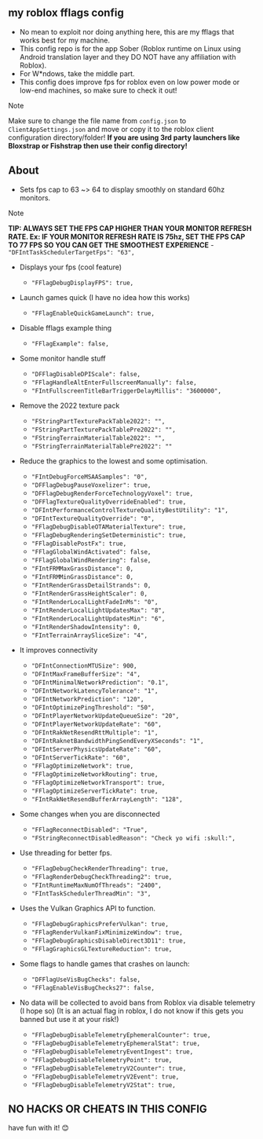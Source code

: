 ## my roblox fflags config
- No mean to exploit nor doing anything here, this are my fflags that works best for my machine.
- This config repo is for the app Sober (Roblox runtime on Linux using Android translation layer and they DO NOT have any affiliation with Roblox).
- For W*ndows, take the middle part.
- This config does improve fps for roblox even on low power mode or low-end machines, so make sure to check it out!

> [!NOTE]
> Make sure to change the file name from `config.json` to `ClientAppSettings.json` and move or copy it to the roblox client configuration directory/folder! __If you are using 3rd party launchers like Bloxstrap or Fishstrap then use their config directory!__

## About
- Sets fps cap to 63 ~> 64 to display smoothly on standard 60hz monitors.
> [!NOTE]
> __TIP: ALWAYS SET THE FPS CAP HIGHER THAN YOUR MONITOR REFRESH RATE. Ex: IF YOUR MONITOR REFRESH RATE IS 75hz, SET THE FPS CAP TO 77 FPS SO YOU CAN GET THE SMOOTHEST EXPERIENCE__
    - `"DFIntTaskSchedulerTargetFps": "63",`

- Displays your fps (cool feature)
  - `"FFlagDebugDisplayFPS": true,`

- Launch games quick (I have no idea how this works)
  - `"FFlagEnableQuickGameLaunch": true,`

- Disable fflags example thing
  - `"FFlagExample": false,`

- Some monitor handle stuff
  - `"DFFlagDisableDPIScale": false,` 
  - `"FFlagHandleAltEnterFullscreenManually": false,`
  - `"FIntFullscreenTitleBarTriggerDelayMillis": "3600000",`

- Remove the 2022 texture pack
  - `"FStringPartTexturePackTable2022": "",`
  - `"FStringPartTexturePackTablePre2022": "",`
  - `"FStringTerrainMaterialTable2022": "",`
  - `"FStringTerrainMaterialTablePre2022": ""`

- Reduce the graphics to the lowest and some optimisation.
  - `"FIntDebugForceMSAASamples": "0",`
  - `"DFFlagDebugPauseVoxelizer": true,`
  - `"DFFlagDebugRenderForceTechnologyVoxel": true,`
  - `"DFFlagTextureQualityOverrideEnabled": true,`
  - `"DFIntPerformanceControlTextureQualityBestUtility": "1",`
  - `"DFIntTextureQualityOverride": "0",`
  - `"FFlagDebugDisableOTAMaterialTexture": true,`
  - `"FFlagDebugRenderingSetDeterministic": true,`
  - `"FFlagDisablePostFx": true,`
  - `"FFlagGlobalWindActivated": false,`
  - `"FFlagGlobalWindRendering": false,`
  - `"FIntFRMMaxGrassDistance": 0,`
  - `"FIntFRMMinGrassDistance": 0,`
  - `"FIntRenderGrassDetailStrands": 0,`
  - `"FIntRenderGrassHeightScaler": 0,`
  - `"FIntRenderLocalLightFadeInMs": "0",`
  - `"FIntRenderLocalLightUpdatesMax": "8",`
  - `"FIntRenderLocalLightUpdatesMin": "6",`
  - `"FIntRenderShadowIntensity": 0,`
  - `"FIntTerrainArraySliceSize": "4",`

- It improves connectivity
  - `"DFIntConnectionMTUSize": 900,`
  - `"DFIntMaxFrameBufferSize": "4",`
  - `"DFIntMinimalNetworkPrediction": "0.1",`
  - `"DFIntNetworkLatencyTolerance": "1",`
  - `"DFIntNetworkPrediction": "120",`
  - `"DFIntOptimizePingThreshold": "50",`
  - `"DFIntPlayerNetworkUpdateQueueSize": "20",`
  - `"DFIntPlayerNetworkUpdateRate": "60",`
  - `"DFIntRakNetResendRttMultiple": "1",`
  - `"DFIntRaknetBandwidthPingSendEveryXSeconds": "1",`
  - `"DFIntServerPhysicsUpdateRate": "60",`
  - `"DFIntServerTickRate": "60",`
  - `"FFlagOptimizeNetwork": true,`
  - `"FFlagOptimizeNetworkRouting": true,`
  - `"FFlagOptimizeNetworkTransport": true,`
  - `"FFlagOptimizeServerTickRate": true,`
  - `"FIntRakNetResendBufferArrayLength": "128",`

- Some changes when you are disconnected
  - `"FFlagReconnectDisabled": "True",`
  - `"FStringReconnectDisabledReason": "Check yo wifi :skull:",`

- Use threading for better fps.
  - `"FFlagDebugCheckRenderThreading": true,`
  - `"FFlagRenderDebugCheckThreading2": true,`
  - `"FIntRuntimeMaxNumOfThreads": "2400",`
  - `"FIntTaskSchedulerThreadMin": "3",`

- Uses the Vulkan Graphics API to function.
  - `"FFlagDebugGraphicsPreferVulkan": true, `
  - `"FFlagRenderVulkanFixMinimizeWindow": true,`
  - `"FFlagDebugGraphicsDisableDirect3D11": true,`
  - `"FFlagGraphicsGLTextureReduction": true,`

- Some flags to handle games that crashes on launch:
  - `"DFFlagUseVisBugChecks": false,`
  - `"FFlagEnableVisBugChecks27": false,`

- No data will be collected to avoid bans from Roblox via disable telemetry (I hope so) (It is an actual flag in roblox, I do not know if this gets you banned but use it at your risk!)
  - `"FFlagDebugDisableTelemetryEphemeralCounter": true,`
  - `"FFlagDebugDisableTelemetryEphemeralStat": true,`
  - `"FFlagDebugDisableTelemetryEventIngest": true,`
  - `"FFlagDebugDisableTelemetryPoint": true,`
  - `"FFlagDebugDisableTelemetryV2Counter": true,`
  - `"FFlagDebugDisableTelemetryV2Event": true,`
  - `"FFlagDebugDisableTelemetryV2Stat": true,`


## NO HACKS OR CHEATS IN THIS CONFIG
 
have fun with it! 😊
